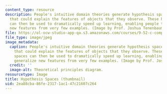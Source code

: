 ```yaml
---
content_type: resource
description: People's intuitive domain theories generate hypothesis spaces for concepts
  that could explain the features of objects that they observe. These hypothesis spaces
  can then be used to dramatically speed up learning, enabling people to generalize
  new features from very few examples. (Image by Prof. Joshua Tenenbaum.)
file: https://ol-ocw-studio-app-qa.s3.amazonaws.com/courses/9-52-c-computational-cognitive-science-spring-2003/2ea88cba86fe23171ac147c21607c264_9-52s03-th.jpg
file_type: image/jpeg
image_metadata:
  caption: People's intuitive domain theories generate hypothesis spaces for concepts
    that could explain the features of objects that they observe. These hypothesis
    spaces can then be used to dramatically speed up learning, enabling people to
    generalize new features from very few examples. (Image by Prof. Joshua Tenenbaum.)
  credit: ''
  image-alt: Theoretical principles diagram.
resourcetype: Image
title: Hypothesis Spaces (thumbnail)
uid: 2ea88cba-86fe-2317-1ac1-47c21607c264
---
```

